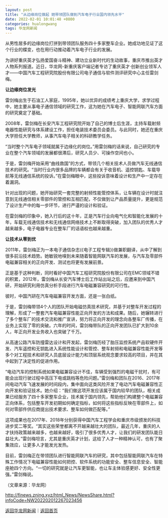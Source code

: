 ```yaml
---
layout: post
title: "从边缘岗位做起 她带领团队做到汽车电子行业国内领先水平"
date: 2022-02-01 10:01:48 +0800
categories: hualongwang
tags: 华龙网新闻
---
```

<p>从男性居多的边缘岗位打拼到带领团队服务四十多家整车企业。她成功地见证了这个行业的蝶变，也在用行动推动着汽车电子行业的发展。</p><p>为讲好重庆英才弘扬爱国奋斗精神、建功立业新时代的生动故事，重庆市推出英才人物系列报道。近日，华龙网-新重庆客户端记者专访了重庆英才·创新创业领军人才——中国汽车工程研究院股份有限公司电子通信与软件测评研究中心主任雷剑梅。</p><p><strong>让边缘岗位发光</strong></p><p>雷剑梅出生于石油工人家庭，1995年，她以优异的成绩考上重庆大学，求学过程中，她主要从事电子通信领域的研究工作，这为她在汽车电子、智能网联汽车方面的研究奠定了基础。</p><p>2008年，雷剑梅在长安汽车工程研究院开始了自己的博士后生涯，主持车载射频电器性能研究与体系建设工作，担任电装技术委员会委员。与此同时，她还在重庆大学担任大学教师，从事汽车电子相关的科研教学任务。</p><p>“当时整个汽车电子领域就属于边缘化的岗位。”用雷剑梅的话来说，自己研究的专业在整个汽车领域的发展都很滞后，研究人员少、可操作空间也小。</p><p>于是，雷剑梅开始采用“曲线救国”的方式，带领几个相关技术人员做汽车无线通信技术的研究。“当时行业内很多品牌的车辆都会有关于收音机、遥控钥匙、车载导航等无线通信系统的投诉。”在雷剑梅眼中，这些投诉意味着设计和生产中一定存在着漏洞。</p><p>针对出现的问题，她开始研究一套完整的射频性能管控体系，让车辆在设计时就注意到无线通信相关零部件的管控和互相匹配，不仅做到让产品质量提升，更是规范了设计生产中的每一步环节，进行严谨的设计和验证。</p><p>在雷剑梅的印象中，她入行后的这十年，正是汽车行业向电气化和智能化发展的十年，车载无线通信技术和无线通信网络技术上不断取得突破，加入团队的优秀人才越来越多，电子电器专业在整车厂的话语权也越来越重。</p><p><strong>让技术从零到优</strong></p><p>2011年，雷剑梅正为一本电子通信杂志(《电子工程专辑》)做兼职翻译，从中了解到很多前沿技术趋势。她敏锐地嗅到未来随着智能网联汽车的发展，与汽车及零部件电磁兼容相关的正向开发、测试也将更有发展前景。</p><p>正是基于这种判断，同时看好中国汽车工程研究院股份有限公司在EMC领域不错的积累，2012年，雷剑梅从长安汽车博士后工作站出站之后，应邀来到中国汽研，开始研究利用仿真分析手段进行汽车电磁兼容研究的可行性。</p><p>彼时，中国汽研在汽车电磁兼容开发方面，还是一张白纸。</p><p>于是，雷剑梅带领4个人的团队开始电磁仿真技术研究，并基于对整车开发过程的理解，形成了一整套汽车电磁兼容性能正向开发的方法和成果。随后，她辗转进行了多个整车厂的技术交流和推广宣讲，努力将正向开发的理念向各整车厂传播，在业务上实现了零的突破。六年的时间，雷剑梅带队的正向开发团队已扩大到10余人，年正向开发业务收入也突破了千万。</p><p>从高速公路汽车防撞雷达设计和开发起，雷剑梅历经了胎压监控系统产品软硬件开发、汽车遥控和无钥匙进入系统性能设计和管控、整车射频和电磁兼容性能开发等多个对工程技术和研究人员底层设计能力和顶层系统观念要求较高的项目，并在其中起到了决定性的促进作用。</p><p>“电动汽车的控制系统如果电磁兼容设计不佳，车辆受到强烈的电磁干扰时，有可能会出现行驶过程中高压下电或跳档等危险问题。”雷剑梅和团队在2016、2017年间电动汽车飞速发展的时间段内，集中面向这类风险开发了电动汽车电磁兼容性正向开发和验证技术。她介绍：“我们做这项开发应该属于国内较早的团队，相关成果已经服务了四十多家整车企业，技术属于国内领先，帮助他们构建整个电磁兼容正向体系，包括整车开发初期如何确定指标，如何将这些指标反映在零部件上，如何对零部件供应商提出技术要求、整车如何做匹配等。”</p><p>这项成果也在2017年、2018年分别获得中国汽车工程学会和重庆市级颁发的科技进步奖二等奖。“其实这些荣誉都离不开越来越壮大的团队，最近几年，重庆的人才扶持政策越来越多，也越来越好，吸引了很多优秀人才，让我们的研发团队能日益壮大。”雷剑梅坦言，尤其是重庆英才计划，这给了人才一种精神认可，也有了聚集效应，让更多人才能发光发热。</p><p>目前，雷剑梅正在带领团队进行智能网联汽车的研究，其中包括智能网联汽车在特殊工作情况下电磁兼容性能如何把控、软件系统的功能安全、整车信息安全、智能座舱四个方向。“一切的研究就是让汽车更智能，也让车主体验感更好、安全性更强。”雷剑梅说。</p><p class="em_media">（文章来源：华龙网）</p>

<http://finews.zning.xyz/html_News/NewsShare.html?infoCode=NW202202012267023456>

[返回华龙网新闻](//finews.withounder.com/category/hualongwang.html)｜[返回首页](//finews.withounder.com/)